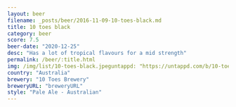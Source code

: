```yaml
---
layout: beer
filename: _posts/beer/2016-11-09-10-toes-black.md
title: 10 toes black
category: beer
score: 7.5
beer-date: "2020-12-25"
desc: "Has a lot of tropical flavours for a mid strength"
permalink: /beer/:title.html
img: /img/list/10-toes-black.jpeguntappd: "https://untappd.com/b/10-toes-brewery-black---tropical-mid/3919987"
country: "Australia"
brewery: "10 Toes Brewery"
breweryURL: "breweryURL"
style: "Pale Ale - Australian"
---
```

